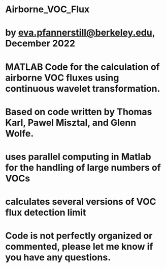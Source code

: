 # Airborne_VOC_Flux
# by eva.pfannerstill@berkeley.edu, December 2022
# MATLAB Code for the calculation of airborne VOC fluxes using continuous wavelet transformation.
# Based on code written by Thomas Karl, Pawel Misztal, and Glenn Wolfe.
#  uses parallel computing in Matlab for the handling of large numbers of VOCs 
# calculates several versions of VOC flux detection limit
# Code is not perfectly organized or commented, please let me know if you have any questions.
